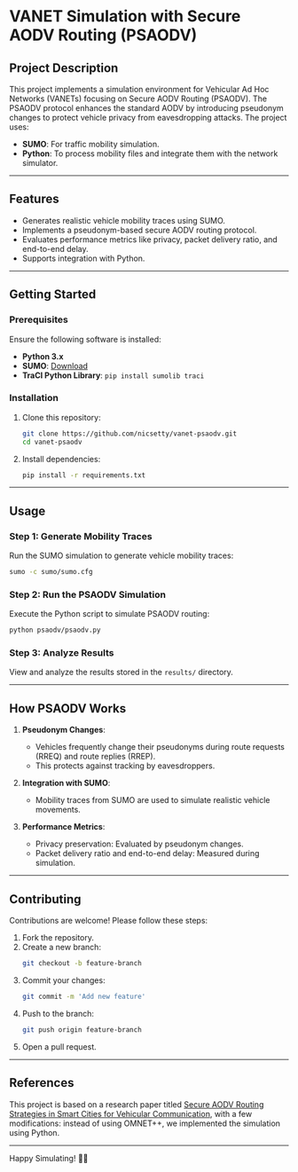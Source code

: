 # VANET Simulation with Secure AODV Routing (PSAODV)

## Project Description
This project implements a simulation environment for Vehicular Ad Hoc Networks (VANETs) focusing on Secure AODV Routing (PSAODV). The PSAODV protocol enhances the standard AODV by introducing pseudonym changes to protect vehicle privacy from eavesdropping attacks. The project uses:

- **SUMO**: For traffic mobility simulation.
- **Python**: To process mobility files and integrate them with the network simulator.
---

## Features
- Generates realistic vehicle mobility traces using SUMO.
- Implements a pseudonym-based secure AODV routing protocol.
- Evaluates performance metrics like privacy, packet delivery ratio, and end-to-end delay.
- Supports integration with Python.

---

## Getting Started

### Prerequisites
Ensure the following software is installed:
- **Python 3.x**
- **SUMO**: [Download](https://www.eclipse.org/sumo/)
- **TraCI Python Library**: `pip install sumolib traci`

### Installation
1. Clone this repository:
   ```bash
   git clone https://github.com/nicsetty/vanet-psaodv.git
   cd vanet-psaodv
   ```
2. Install dependencies:
   ```bash
   pip install -r requirements.txt
   ```
---

## Usage

### Step 1: Generate Mobility Traces
Run the SUMO simulation to generate vehicle mobility traces:
```bash
sumo -c sumo/sumo.cfg
```

### Step 2: Run the PSAODV Simulation
Execute the Python script to simulate PSAODV routing:
```bash
python psaodv/psaodv.py
```

### Step 3: Analyze Results
View and analyze the results stored in the `results/` directory.

---

## How PSAODV Works
1. **Pseudonym Changes**:
   - Vehicles frequently change their pseudonyms during route requests (RREQ) and route replies (RREP).
   - This protects against tracking by eavesdroppers.

2. **Integration with SUMO**:
   - Mobility traces from SUMO are used to simulate realistic vehicle movements.

3. **Performance Metrics**:
   - Privacy preservation: Evaluated by pseudonym changes.
   - Packet delivery ratio and end-to-end delay: Measured during simulation.

---

## Contributing
Contributions are welcome! Please follow these steps:
1. Fork the repository.
2. Create a new branch:
   ```bash
   git checkout -b feature-branch
   ```
3. Commit your changes:
   ```bash
   git commit -m 'Add new feature'
   ```
4. Push to the branch:
   ```bash
   git push origin feature-branch
   ```
5. Open a pull request.

---

## References
This project is based on a research paper titled [Secure AODV Routing Strategies in Smart Cities for Vehicular Communication](https://www.iieta.org/journals/jesa/paper/10.18280/jesa.570325), with a few modifications: instead of using OMNET++, we implemented the simulation using Python.

---

Happy Simulating! 🚗💨
